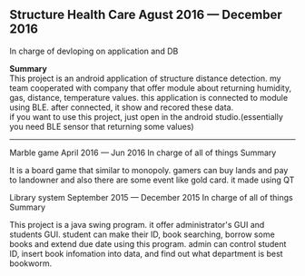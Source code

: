 <h2>Structure Health Care Agust 2016 — December 2016</h2>
In charge of devloping on application and DB

<strong>Summary</strong><br>
This project is an android application of structure distance detection. my team cooperated with company that offer module about returning humidity, gas, distance, temperature values. this application is connected to module using BLE. after connected, it show and recored these data.<br>
if you want to use this project, just open in the android studio.(essentially you need BLE sensor that returning some values)
<hr>
Marble game April 2016 — Jun 2016
In charge of all of things
Summary

It is a board game that similar to monopoly. gamers can buy lands and pay to landowner and also there are some event like gold card. it made using QT


Library system September 2015 — December 2015
In charge of all of things
Summary

This project is a java swing program. it offer administrator's GUI and students GUI. student can make their ID, book searching, borrow some books and extend due date using this program. admin can control student ID, insert book infomation into data, and find out what department is best bookworm.
